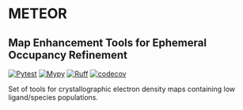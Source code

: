 # METEOR
Map Enhancement Tools for Ephemeral Occupancy Refinement
----------

[![Pytest](https://github.com/alisiafadini/meteor/actions/workflows/tests.yml/badge.svg)](https://github.com/your_username/your_repo/actions/workflows/tests.yml)
[![Mypy](https://github.com/alisiafadini/meteor/actions/workflows/mypy.yml/badge.svg)](https://github.com/your_username/your_repo/actions/workflows/mypy.yml)
[![Ruff](https://github.com/alisiafadini/meteor/actions/workflows/lint.yml/badge.svg)](https://github.com/your_username/your_repo/actions/workflows/lint.yml)
[![codecov](https://codecov.io/gh/your_username/your_repo/branch/main/graph/badge.svg)](https://codecov.io/gh/your_username/your_repo)

Set of tools for crystallographic electron density maps containing low ligand/species populations.
